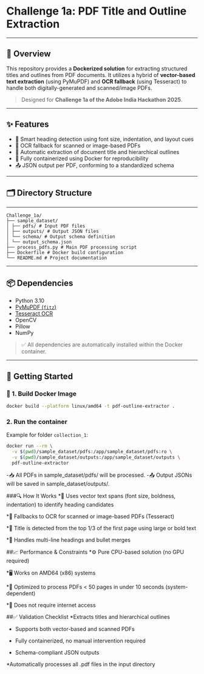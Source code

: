 # Challenge 1a: PDF Title and Outline Extraction

---

## 🧠 Overview

This repository provides a **Dockerized solution** for extracting structured titles and outlines from PDF documents. It utilizes a hybrid of **vector-based text extraction** (using PyMuPDF) and **OCR fallback** (using Tesseract) to handle both digitally-generated and scanned/image PDFs.

> Designed for **Challenge 1a of the Adobe India Hackathon 2025**.

---

## ✨ Features

- 📌 Smart heading detection using font size, indentation, and layout cues  
- 🧾 OCR fallback for scanned or image-based PDFs  
- 📂 Automatic extraction of document title and hierarchical outlines  
- 🐳 Fully containerized using Docker for reproducibility  
- 📤 JSON output per PDF, conforming to a standardized schema  

---

## 🗂 Directory Structure
---
```
Challenge_1a/
├── sample_dataset/
│ ├── pdfs/ # Input PDF files
│ ├── outputs/ # Output JSON files
│ └── schema/ # Output schema definition
│ └── output_schema.json
├── process_pdfs.py # Main PDF processing script
├── Dockerfile # Docker build configuration
└── README.md # Project documentation
```

---

## 📦 Dependencies

- Python 3.10
- [PyMuPDF (`fitz`)](https://pymupdf.readthedocs.io/)
- [Tesseract OCR](https://github.com/tesseract-ocr/tesseract)
- OpenCV
- Pillow
- NumPy

> ✅ All dependencies are automatically installed within the Docker container.

---

## 🚀 Getting Started

### 🔧 1. Build Docker Image

```bash
docker build --platform linux/amd64 -t pdf-outline-extractor .
```
### 2. **Run the container**

Example for folder `collection_1`:
```bash
docker run --rm \
  -v $(pwd)/sample_dataset/pdfs:/app/sample_dataset/pdfs:ro \
  -v $(pwd)/sample_dataset/outputs:/app/sample_dataset/outputs \
  pdf-outline-extractor
```

-📥 All PDFs in sample_dataset/pdfs/ will be processed.
-📤 Output JSONs will be saved in sample_dataset/outputs/.


###🔍 How It Works
*🧠 Uses vector text spans (font size, boldness, indentation) to identify heading candidates

*🔁 Fallbacks to OCR for scanned or image-based PDFs (Tesseract)

*🎯 Title is detected from the top 1/3 of the first page using large or bold text

*📑 Handles multi-line headings and bullet merges

##📈 Performance & Constraints
*⚙️ Pure CPU-based solution (no GPU required)

*🖥️ Works on AMD64 (x86) systems

*🚀 Optimized to process PDFs < 50 pages in under 10 seconds (system-dependent)

*📡 Does not require internet access

##✅ Validation Checklist
 *Extracts titles and hierarchical outlines

* Supports both vector-based and scanned PDFs

* Fully containerized, no manual intervention required

* Schema-compliant JSON outputs

 *Automatically processes all .pdf files in the input directory

